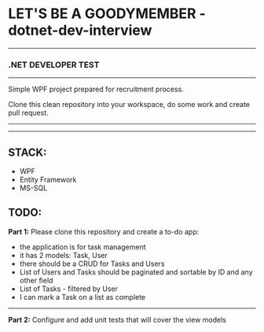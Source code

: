 # LET'S BE A GOODYMEMBER - dotnet-dev-interview
---
### .NET DEVELOPER TEST
***
Simple WPF project prepared for recruitment process.

Clone this clean repository into your workspace, do some work and create pull request.

---
---
**STACK:**
---
+ WPF
+ Entity Framework
+ MS-SQL

**TODO:**
---
**Part 1:**
Please clone this repository and create a to-do app:

+ the application is for task management
+ it has 2 models: Task, User
+ there should be a CRUD for Tasks and Users
+ List of Users and Tasks should be paginated and sortable by ID and any other field
+ List of Tasks - filtered by User
+ I can mark a Task on a list as complete

---
**Part 2:**
Configure and add unit tests that will cover the view models
